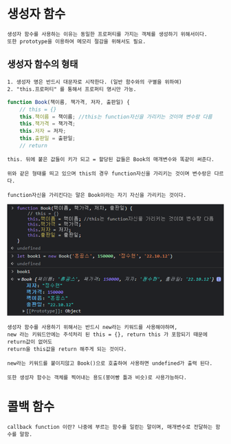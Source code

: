 # 생성자 함수

    생성자 함수를 사용하는 이유는 동일한 프로퍼티를 가지는 객체를 생성하기 위해서이다.
    또한 prototype을 이용하여 메모리 절감을 위해서도 필요.

## 생성자 함수의 형태

    1. 생성자 명은 반드시 대문자로 시작한다. (일반 함수와의 구별을 위하여)
    2. "this.프로퍼티" 를 통해서 프로퍼티 명시만 가능.

```js
function Book(책이름, 책가격, 저자, 출판일) {
    // this = {}
    this.책이름 = 책이름; //this는 function자신을 가리키는 것이며 변수랑 다름
    this.책가격 = 책가격;
    this.저자 = 저자;
    this.출판일 = 출판일;
    // return
```

    this. 뒤에 붙은 값들이 키가 되고 = 할당된 값들은 Book의 매개변수와 똑같이 써준다.

    위와 같은 형태를 띄고 있으며 this의 경우 function자신을 가리키는 것이며 변수랑은 다르다.

    function자신을 가리킨다는 말은 Book이라는 자기 자신을 가리키는 것이다.

<img src='images/Js52.png'>

    생성자 함수를 사용하기 위해서는 반드시 new라는 키워드를 사용해야하며,
    new 라는 키워드안에는 주석처리 된 this = {}, return this 가 포함되기 때문에 return값이 없어도
    return을 this값을 return 해주게 되는 것이다.

    new라는 키워드를 붙이지않고 Book()으로 호출하여 사용하면 undefined가 출력 된다.

    또한 생성자 함수는 객체를 찍어내는 용도(붕어빵 틀과 비슷)로 사용가능하다.

# 콜백 함수

    callback function 이란? 나중에 부르는 함수를 일컫는 말이며, 매개변수로 전달하는 함수를 말함.
